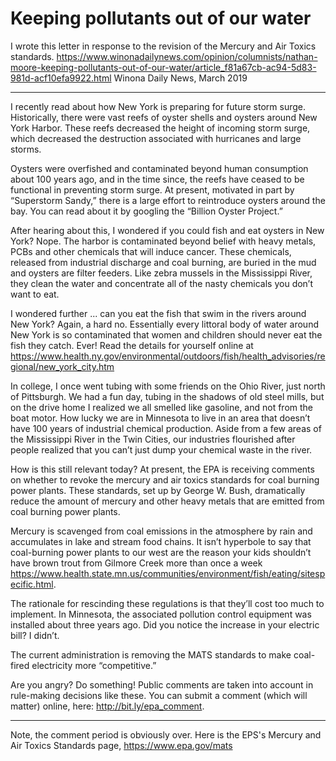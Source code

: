 # Keeping pollutants out of our water

I wrote this letter in response to the revision of the Mercury and Air Toxics standards. 
<https://www.winonadailynews.com/opinion/columnists/nathan-moore-keeping-pollutants-out-of-our-water/article_f81a67cb-ac94-5d83-981d-acf10efa9922.html> Winona Daily News, March 2019

***

I recently read about how New York is preparing for future storm surge. Historically, there were vast reefs of oyster shells and oysters around New York Harbor. These reefs decreased the height of incoming storm surge, which decreased the destruction associated with hurricanes and large storms.


Oysters were overfished and contaminated beyond human consumption about 100 years ago, and in the time since, the reefs have ceased to be functional in preventing storm surge. At present, motivated in part by “Superstorm Sandy,” there is a large effort to reintroduce oysters around the bay. You can read about it by googling the “Billion Oyster Project.”


After hearing about this, I wondered if you could fish and eat oysters in New York? Nope. The harbor is contaminated beyond belief with heavy metals, PCBs and other chemicals that will induce cancer. These chemicals, released from industrial discharge and coal burning, are buried in the mud and oysters are filter feeders. Like zebra mussels in the Mississippi River, they clean the water and concentrate all of the nasty chemicals you don’t want to eat.


I wondered further ... can you eat the fish that swim in the rivers around New York? Again, a hard no. Essentially every littoral body of water around New York is so contaminated that women and children should never eat the fish they catch. Ever! Read the details for yourself online at <https://www.health.ny.gov/environmental/outdoors/fish/health_advisories/regional/new_york_city.htm>

In college, I once went tubing with some friends on the Ohio River, just north of Pittsburgh. We had a fun day, tubing in the shadows of old steel mills, but on the drive home I realized we all smelled like gasoline, and not from the boat motor. How lucky we are in Minnesota to live in an area that doesn’t have 100 years of industrial chemical production. Aside from a few areas of the Mississippi River in the Twin Cities, our industries flourished after people realized that you can’t just dump your chemical waste in the river.


How is this still relevant today? At present, the EPA is receiving comments on whether to revoke the mercury and air toxics standards for coal burning power plants. These standards, set up by George W. Bush, dramatically reduce the amount of mercury and other heavy metals that are emitted from coal burning power plants.


Mercury is scavenged from coal emissions in the atmosphere by rain and accumulates in lake and stream food chains. It isn’t hyperbole to say that coal-burning power plants to our west are the reason your kids shouldn’t have brown trout from Gilmore Creek more than once a week <https://www.health.state.mn.us/communities/environment/fish/eating/sitespecific.html>.

The rationale for rescinding these regulations is that they’ll cost too much to implement. In Minnesota, the associated pollution control equipment was installed about three years ago. Did you notice the increase in your electric bill? I didn’t.


The current administration is removing the MATS standards to make coal-fired electricity more “competitive.”


Are you angry? Do something! Public comments are taken into account in rule-making decisions like these. You can submit a comment (which will matter) online, here: http://bit.ly/epa_comment.

***
Note, the comment period is obviously over.  Here is the EPS's Mercury and Air Toxics Standards page, <https://www.epa.gov/mats>
